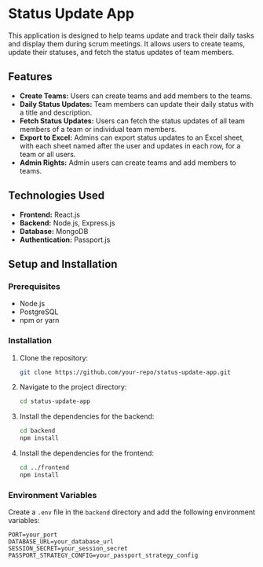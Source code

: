 # Status Update App

This application is designed to help teams update and track their daily tasks and display them during scrum meetings. It allows users to create teams, update their statuses, and fetch the status updates of team members.

## Features

- **Create Teams:** Users can create teams and add members to the teams.
- **Daily Status Updates:** Team members can update their daily status with a title and description.
- **Fetch Status Updates:** Users can fetch the status updates of all team members of a team or individual team members.
- **Export to Excel:** Admins can export status updates to an Excel sheet, with each sheet named after the user and updates in each row, for a team or all users.
- **Admin Rights:** Admin users can create teams and add members to teams.

## Technologies Used

- **Frontend:** React.js
- **Backend:** Node.js, Express.js
- **Database:** MongoDB
- **Authentication:** Passport.js

## Setup and Installation

### Prerequisites

- Node.js
- PostgreSQL
- npm or yarn

### Installation

1. Clone the repository:

   ```sh
   git clone https://github.com/your-repo/status-update-app.git
   ```

2. Navigate to the project directory:

   ```sh
   cd status-update-app
   ```

3. Install the dependencies for the backend:

   ```sh
   cd backend
   npm install
   ```

4. Install the dependencies for the frontend:
   ```sh
   cd ../frontend
   npm install
   ```

### Environment Variables

Create a `.env` file in the `backend` directory and add the following environment variables:

```env
PORT=your_port
DATABASE_URL=your_database_url
SESSION_SECRET=your_session_secret
PASSPORT_STRATEGY_CONFIG=your_passport_strategy_config
```
